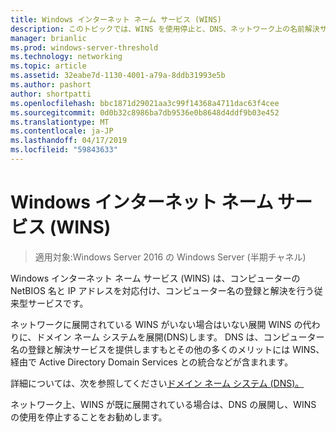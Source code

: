 ```yaml
---
title: Windows インターネット ネーム サービス (WINS)
description: このトピックでは、WINS を使用停止と、DNS、ネットワーク上の名前解決サービスを使用するについて説明します。
manager: brianlic
ms.prod: windows-server-threshold
ms.technology: networking
ms.topic: article
ms.assetid: 32eabe7d-1130-4001-a79a-8ddb31993e5b
ms.author: pashort
author: shortpatti
ms.openlocfilehash: bbc1871d29021aa3c99f14368a4711dac63f4cee
ms.sourcegitcommit: 0d0b32c8986ba7db9536e0b8648d4ddf9b03e452
ms.translationtype: MT
ms.contentlocale: ja-JP
ms.lasthandoff: 04/17/2019
ms.locfileid: "59843633"
---
```

#  <a name="windows-internet-name-service-wins"></a>Windows インターネット ネーム サービス (WINS)

>適用対象:Windows Server 2016 の Windows Server (半期チャネル)

Windows インターネット ネーム サービス (WINS) は、コンピューターの NetBIOS 名と IP アドレスを対応付け、コンピューター名の登録と解決を行う従来型サービスです。

ネットワークに展開されている WINS がいない場合はいない展開 WINS の代わりに、ドメイン ネーム システムを展開\(DNS\)します。 DNS は、コンピューター名の登録と解決サービスを提供しますもとその他の多くのメリットには WINS、経由で Active Directory Domain Services との統合などが含まれます。

詳細については、次を参照してください[ドメイン ネーム システム (DNS)。](https://docs.microsoft.com/windows-server/networking/dns/dns-top)

ネットワーク上、WINS が既に展開されている場合は、DNS の展開し、WINS の使用を停止することをお勧めします。
